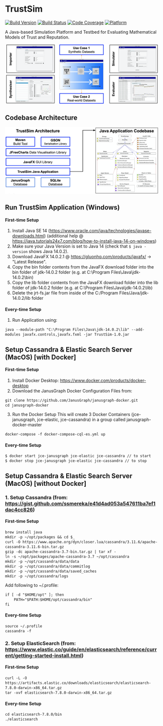 # TrustSim
[![Build Version](https://img.shields.io/badge/build-v1.0-brightgreen)](https://github.com/louisheery/trust-sim)
[![Build Status](https://img.shields.io/badge/build_status-published-brightgreen)](https://github.com/louisheery/trust-sim)
[![Code Coverage](https://img.shields.io/badge/code_coverage-82%25-brightgreen)](https://github.com/louisheery/trust-sim)
[![Platform](https://img.shields.io/badge/platform-linux--64%20%7C%20win--64%20%7C%20osx--64-lightgrey)](https://github.com/louisheery/trust-sim)

A Java-based Simulation Platform and Testbed for Evaluating Mathematical Models of Trust and Reputation.

![TrustSim](https://github.com/louisheery/trust-sim/raw/master/images/architecture.png)

## Codebase Architecture
![TrustSim](https://github.com/louisheery/trust-sim/raw/master/images/codebasearchitecture.png)


## Run TrustSim Application (Windows)
#### First-time Setup
1. Install Java SE 14 (https://www.oracle.com/java/technologies/javase-downloads.html) (additional help @ https://java.tutorials24x7.com/blog/how-to-install-java-14-on-windows)
2. Make sure your Java Version is set to Java 14 (check that ```$ java -version``` shows Java 14.0.2).
3. Download JavaFX 14.0.2.1 @ https://gluonhq.com/products/javafx/ -> "Latest Release".
4. Copy the bin folder contents from the JavaFX download folder into the bin folder of jdk-14.0.2 folder (e.g. at C:\Program Files\Java\jdk-14.0.2\bin)
5. Copy the lib folder contents from the JavaFX download folder into the lib folder of jdk-14.0.2 folder (e.g. at C:\Program Files\Java\jdk-14.0.2\lib)
6. Delete the jrt-fs.jar file from inside of the C:/Program Files/Java/jdk-14.0.2/lib folder

#### Every-time Setup
1. Run Application using:
```
java --module-path "C:\Program Files\Java\jdk-14.0.2\lib" --add-modules javafx.controls,javafx.fxml -jar TrustSim-1.0.jar
```

## Setup Cassandra & Elastic Search Server (MacOS) [with Docker]
#### First-time Setup
1. Install Docker Desktop: https://www.docker.com/products/docker-desktop
2. Download the JanusGraph Docker Configuration Files from:
```
git clone https://github.com/JanusGraph/janusgraph-docker.git
cd janusgraph-docker
```
3. Run the Docker Setup
This will create 3 Docker Containers (jce-janusgraph, jce-elastic, jce-cassandra) in a group called janusgraph-docker-master
```
docker-compose -f docker-compose-cql-es.yml up
```
#### Every-time Setup
```
$ docker start jce-janusgraph jce-elastic jce-cassandra // to start
$ docker stop jce-janusgraph jce-elastic jce-cassandra // to stop
```

## Setup Cassandra & Elastic Search Server (MacOS) [without Docker]
### 1. Setup Cassandra (from: https://gist.github.com/ssmereka/e41d4ad053a547611ba7ef1dac4cc826)
#### First-time Setup
```
brew install java
mkdir -p ~/opt/packages && cd $_
curl -O https://www.apache.org/dyn/closer.lua/cassandra/3.11.6/apache-cassandra-3.11.6-bin.tar.gz
gzip -dc apache-cassandra-3.7-bin.tar.gz | tar xf -
ln -s ~/opt/packages/apache-cassandra-3.7 ~/opt/cassandra
mkdir -p ~/opt/cassandra/data/data
mkdir -p ~/opt/cassandra/data/commitlog
mkdir -p ~/opt/cassandra/data/saved_caches
mkdir -p ~/opt/cassandra/logs
```
Add following to ~/.profile:
```
if [ -d "$HOME/opt" ]; then
    PATH="$PATH:$HOME/opt/cassandra/bin"
fi
```

#### Every-time Setup
```
source ~/.profile
cassandra -f
```
### 2. Setup ElasticSearch (from: https://www.elastic.co/guide/en/elasticsearch/reference/current/getting-started-install.html)
#### First-time Setup
```
curl -L -O https://artifacts.elastic.co/downloads/elasticsearch/elasticsearch-7.8.0-darwin-x86_64.tar.gz
tar -xvf elasticsearch-7.8.0-darwin-x86_64.tar.gz
```

#### Every-time Setup
```
cd elasticsearch-7.8.0/bin
./elasticsearch
```
